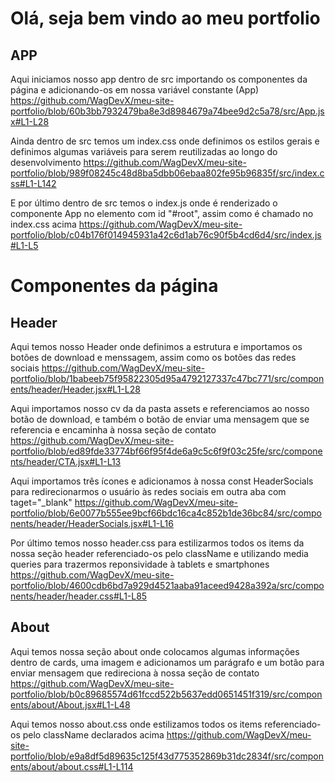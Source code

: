 # Olá, seja bem vindo ao meu portfolio
## APP
Aqui iniciamos nosso app dentro de src importando os componentes da página e adicionando-os em nossa variável constante (App)
https://github.com/WagDevX/meu-site-portfolio/blob/60b3bb7932479ba8e3d8984679a74bee9d2c5a78/src/App.jsx#L1-L28

Ainda dentro de src temos um index.css onde definimos os estilos gerais e definimos algumas variáveis para serem reutilizadas ao longo do desenvolvimento
https://github.com/WagDevX/meu-site-portfolio/blob/989f08245c48d8ba5dbb06ebaa802fe95b96835f/src/index.css#L1-L142

E por último dentro de src temos o index.js onde é renderizado o componente App no elemento com id "#root", assim como é chamado no index.css acima
https://github.com/WagDevX/meu-site-portfolio/blob/c04b176f014945931a42c6d1ab76c90f5b4cd6d4/src/index.js#L1-L5

# Componentes da página
## Header
Aqui temos nosso Header onde definimos a estrutura e importamos os botões de download e menssagem, assim como os botões das redes sociais
https://github.com/WagDevX/meu-site-portfolio/blob/1babeeb75f95822305d95a4792127337c47bc771/src/components/header/Header.jsx#L1-L28

Aqui importamos nosso cv da da pasta assets e referenciamos ao nosso botão de download, e também o botão de enviar uma mensagem que se referencia e encaminha à nossa seção de contato
https://github.com/WagDevX/meu-site-portfolio/blob/ed89fde33774bf66f95f4de6a9c5c6f9f03c25fe/src/components/header/CTA.jsx#L1-L13

Aqui importamos três ícones e adicionamos à nossa const HeaderSocials para redirecionarmos o usuário às redes sociais em outra aba com taget="_blank"
https://github.com/WagDevX/meu-site-portfolio/blob/6e0077b555ee9bcf66bdc16ca4c852b1de36bc84/src/components/header/HeaderSocials.jsx#L1-L16

Por último temos nosso header.css para estilizarmos todos os items da nossa seção header referenciado-os pelo className e utilizando media queries para trazermos reponsividade à tablets e smartphones
https://github.com/WagDevX/meu-site-portfolio/blob/4600cdb6bd7a929d4521aaba91aceed9428a392a/src/components/header/header.css#L1-L85

## About 
Aqui temos nossa seção about onde colocamos algumas informações dentro de cards, uma imagem e adicionamos um parágrafo e um botão para enviar mensagem que redireciona à nossa seção de contato
https://github.com/WagDevX/meu-site-portfolio/blob/b0c89685574d61fccd522b5637edd0651451f319/src/components/about/About.jsx#L1-L48

Aqui temos nosso about.css onde estilizamos todos os items referenciado-os pelo className declarados acima
https://github.com/WagDevX/meu-site-portfolio/blob/e9a8df5d89635c125f43d775352869b31dc2834f/src/components/about/about.css#L1-L114
